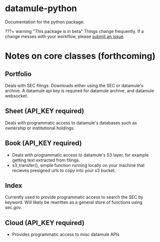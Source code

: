 # datamule-python

Documentation for the python package.

???+ warning "This package is in beta"
    Things change frequently. If a change messes with your workflow, please [submit an issue](https://github.com/john-friedman/datamule-python/issues/new/choose).


# Notes on core classes (forthcoming)

## Portfolio
Deals with SEC filings. Downloads either using the SEC or datamule's archive. A datamule api key is required for datamule archive, and datamule websocket.

## Sheet (API_KEY required)
Deals with programmatic access to datamule's databases such as ownership or institutional holdings.

## Book (API_KEY required)
- Deals with programmatic access to datamule's S3 layer, for example getting text extracted from filings.
- s3_transfer(), simple function running locally on your machine that recieves presigned urls to copy into your s3 bucket.

## Index
Currently used to provide programmatic access to search the SEC by keyword. Will likely be rewritten as a general store of functions using sec.gov.

## Cloud (API_KEY required)
- Provides programmatic access to misc datamule APIs